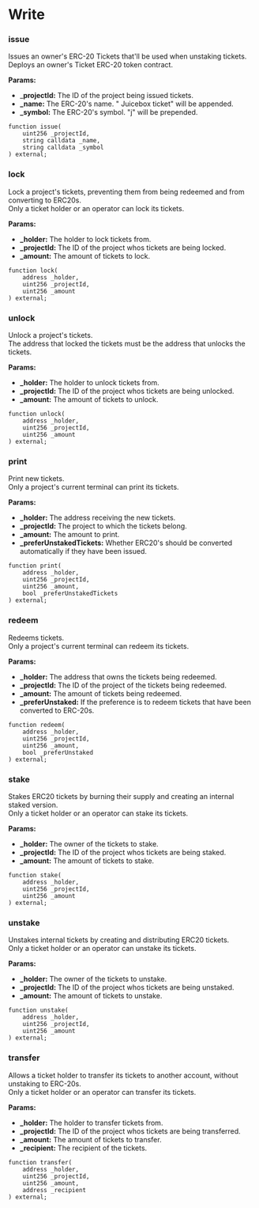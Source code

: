 # Write

### issue

Issues an owner's ERC-20 Tickets that'll be used when unstaking tickets.\
Deploys an owner's Ticket ERC-20 token contract.

**Params:**

* \_**projectId:** The ID of the project being issued tickets.
* **\_name:** The ERC-20's name. " Juicebox ticket" will be appended.
* **\_symbol:** The ERC-20's symbol. "j" will be prepended.

```
function issue(
    uint256 _projectId,
    string calldata _name,
    string calldata _symbol
) external;
```

### lock

Lock a project's tickets, preventing them from being redeemed and from converting to ERC20s.\
Only a ticket holder or an operator can lock its tickets.

**Params:**

* **\_holder:** The holder to lock tickets from.
* **\_projectId:** The ID of the project whos tickets are being locked.
* **\_amount:** The amount of tickets to lock.

```
function lock(
    address _holder,
    uint256 _projectId,
    uint256 _amount
) external;
```

### unlock

Unlock a project's tickets.\
The address that locked the tickets must be the address that unlocks the tickets.

**Params:**

* **\_holder:** The holder to unlock tickets from.
* **\_projectId:** The ID of the project whos tickets are being unlocked.
* **\_amount:** The amount of tickets to unlock.

```
function unlock(
    address _holder,
    uint256 _projectId,
    uint256 _amount
) external;
```

### print

Print new tickets.\
Only a project's current terminal can print its tickets.

**Params:**

* **\_holder:** The address receiving the new tickets.
* **\_projectId:** The project to which the tickets belong.
* **\_amount:** The amount to print.
* **\_preferUnstakedTickets:** Whether ERC20's should be converted automatically if they have been issued.

```
function print(
    address _holder,
    uint256 _projectId,
    uint256 _amount,
    bool _preferUnstakedTickets
) external;
```

### redeem

Redeems tickets.\
Only a project's current terminal can redeem its tickets.

**Params:**

* **\_holder:** The address that owns the tickets being redeemed.
* **\_projectId:** The ID of the project of the tickets being redeemed.
* **\_amount:** The amount of tickets being redeemed.
* **\_preferUnstaked:** If the preference is to redeem tickets that have been converted to ERC-20s.

```
function redeem(
    address _holder,
    uint256 _projectId,
    uint256 _amount,
    bool _preferUnstaked
) external;
```

### stake

Stakes ERC20 tickets by burning their supply and creating an internal staked version.\
Only a ticket holder or an operator can stake its tickets.

**Params:**

* **\_holder:** The owner of the tickets to stake.
* **\_projectId:** The ID of the project whos tickets are being staked.
* **\_amount:** The amount of tickets to stake.

```
function stake(
    address _holder,
    uint256 _projectId,
    uint256 _amount
) external;
```

### unstake

Unstakes internal tickets by creating and distributing ERC20 tickets.\
Only a ticket holder or an operator can unstake its tickets.

**Params:**

* **\_holder:** The owner of the tickets to unstake.
* **\_projectId:** The ID of the project whos tickets are being unstaked.
* **\_amount:** The amount of tickets to unstake.

```
function unstake(
    address _holder,
    uint256 _projectId,
    uint256 _amount
) external;
```

### transfer

Allows a ticket holder to transfer its tickets to another account, without unstaking to ERC-20s.\
Only a ticket holder or an operator can transfer its tickets.

**Params:**

* **\_holder:** The holder to transfer tickets from.
* **\_projectId:** The ID of the project whos tickets are being transferred.
* **\_amount:** The amount of tickets to transfer.
* **\_recipient:** The recipient of the tickets.

```
function transfer(
    address _holder,
    uint256 _projectId,
    uint256 _amount,
    address _recipient
) external;
```
